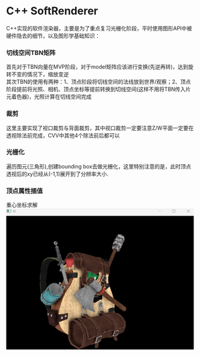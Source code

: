 # C++ SoftRenderer
C++实现的软件渲染器，主要是为了重点复习光栅化阶段，平时使用图形API中被硬件隐去的细节，以及图形学基础知识：  
### 切线空间TBN矩阵
首先对于TBN向量在MVP阶段，对于model矩阵应该进行变换(先逆再转)，达到旋转不变的情况下，缩放变逆  
其次TBN的使用有两种：1、顶点阶段将切线空间的法线放到世界/观察；2、顶点阶段提前将光照、相机、顶点坐标等提前转换到切线空间(这样不用将TBN传入片元着色器)，光照计算在切线空间完成  
### 裁剪
这里主要实现了视口裁剪与背面裁剪，其中视口裁剪一定要注意Z/W平面一定要在透视除法前完成，CVV中其他4个除法前后都可以  
### 光栅化
遍历图元(三角形),创建bounding box去做光栅化，这里特别注意的是，此时顶点透视后的xy已经从(-1,1)展开到了分辨率大小.  
### 顶点属性插值
重心坐标求解  
![Image text](https://github.com/mi1k-lyt/soft_renderer/blob/main/result.png)
